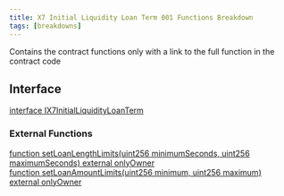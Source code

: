 ```yaml
---
title: X7 Initial Liquidity Loan Term 001 Functions Breakdown
tags: [breakdowns]
---
```


Contains the contract functions only with a link to the full function in the contract code

## Interface

[interface IX7InitialLiquidityLoanTerm](https://github.com/x7finance/monorepo/tree/main/packages/contracts/src/contracts/source/X7InitialLiquidityLoanTerm001.sol#L63)

### External Functions

[function setLoanLengthLimits(uint256 minimumSeconds, uint256 maximumSeconds) external onlyOwner](https://github.com/x7finance/monorepo/tree/main/packages/contracts/src/contracts/source/X7InitialLiquidityLoanTerm001.sol#L1912)\
[function setLoanAmountLimits(uint256 minimum, uint256 maximum) external onlyOwner](https://github.com/x7finance/monorepo/tree/main/packages/contracts/src/contracts/source/X7InitialLiquidityLoanTerm001.sol#L1916)
